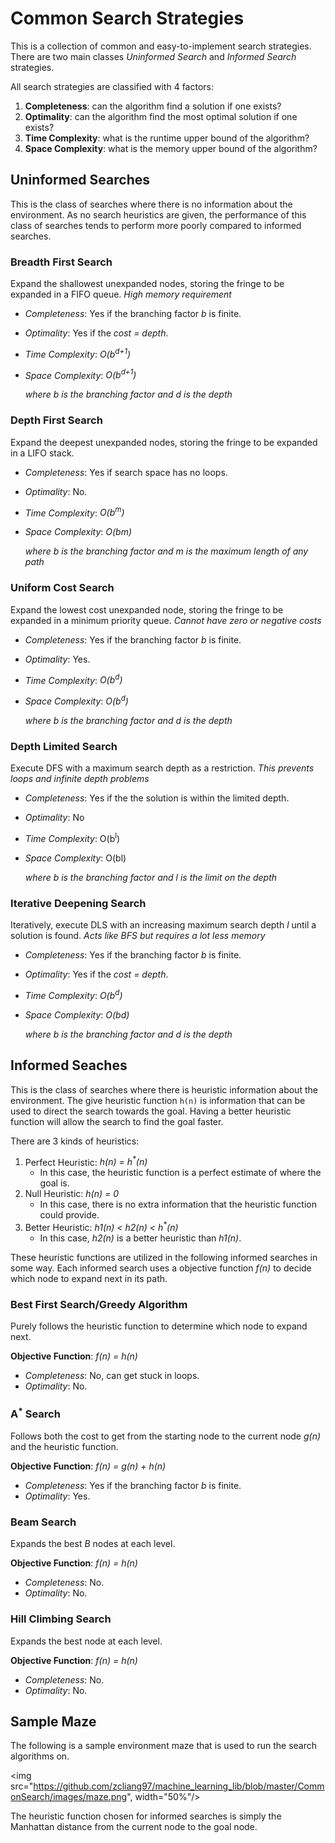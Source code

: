 # Common Search Strategies

This is a collection of common and easy-to-implement search strategies. There are two main classes _Uninformed Search_ and _Informed Search_ strategies.

All search strategies are classified with 4 factors:
1. __Completeness__: can the algorithm find a solution if one exists?
2. __Optimality__: can the algorithm find the most optimal solution if one exists?
3. __Time Complexity__: what is the runtime upper bound of the algorithm?
4. __Space Complexity__: what is the memory upper bound of the algorithm?

## Uninformed Searches

This is the class of searches where there is no information about the environment. As no search heuristics are given, the performance of this class of searches tends to perform more poorly compared to informed searches.

### Breadth First Search

Expand the shallowest unexpanded nodes, storing the fringe to be expanded in a FIFO queue.
   _High memory requirement_

* _Completeness_: Yes if the branching factor _b_ is finite.
* _Optimality_: Yes if the _cost = depth_.
* _Time Complexity_: _O(b<sup>d+1</sup>)_
* _Space Complexity_: _O(b<sup>d+1</sup>)_

   _where b is the branching factor and d is the depth_

### Depth First Search

Expand the deepest unexpanded nodes, storing the fringe to be expanded in a LIFO stack.

* _Completeness_: Yes if search space has no loops.
* _Optimality_: No.
* _Time Complexity_: _O(b<sup>m</sup>)_
* _Space Complexity_: _O(bm)_

   _where b is the branching factor and m is the maximum length of any path_

### Uniform Cost Search

Expand the lowest cost unexpanded node, storing the fringe to be expanded in a minimum priority queue.
   _Cannot have zero or negative costs_

* _Completeness_: Yes if the branching factor _b_ is finite.
* _Optimality_: Yes.
* _Time Complexity_: _O(b<sup>d</sup>)_
* _Space Complexity_: _O(b<sup>d</sup>)_

   _where b is the branching factor and d is the depth_

### Depth Limited Search

Execute DFS with a maximum search depth as a restriction.
   _This prevents loops and infinite depth problems_

* _Completeness_: Yes if the the solution is within the limited depth.
* _Optimality_: No
* _Time Complexity_: O(b<sup>l</sup>)
* _Space Complexity_: O(bl)

   _where b is the branching factor and l is the limit on the depth_

### Iterative Deepening Search

Iteratively, execute DLS with an increasing maximum search depth _l_ until a solution is found.
   _Acts like BFS but requires a lot less memory_

* _Completeness_: Yes if the branching factor _b_ is finite.
* _Optimality_: Yes if the _cost = depth_.
* _Time Complexity_: _O(b<sup>d</sup>)_
* _Space Complexity_: _O(bd)_

   _where b is the branching factor and d is the depth_

## Informed Seaches

This is the class of searches where there is heuristic information about the environment. The give heuristic function `h(n)` is information that can be used to direct the search towards the goal. Having a better heuristic function will allow the search to find the goal faster.

There are 3 kinds of heuristics:
1. Perfect Heuristic: _h(n) = h<sup>*</sup>(n)_
   * In this case, the heuristic function is a perfect estimate of where the goal is.
2. Null Heuristic: _h(n) = 0_
   * In this case, there is no extra information that the heuristic function could provide.
3. Better Heuristic: _h1(n) < h2(n) < h<sup>*</sup>(n)_ 
   * In this case, _h2(n)_ is a better heuristic than _h1(n)_.

These heuristic functions are utilized in the following informed searches in some way. Each informed search uses a objective function _f(n)_ to decide which node to expand next in its path.

### Best First Search/Greedy Algorithm

Purely follows the heuristic function to determine which node to expand next.

__Objective Function__: _f(n) = h(n)_

* _Completeness_: No, can get stuck in loops.
* _Optimality_: No.

### A<sup>*</sup> Search

Follows both the cost to get from the starting node to the current node _g(n)_ and the heuristic function.

__Objective Function__: _f(n) = g(n) + h(n)_

* _Completeness_: Yes if the branching factor _b_ is finite.
* _Optimality_: Yes.

### Beam Search

Expands the best _B_ nodes at each level.

__Objective Function__: _f(n) = h(n)_

* _Completeness_: No.
* _Optimality_: No.

### Hill Climbing Search

Expands the best node at each level.

__Objective Function__: _f(n) = h(n)_

* _Completeness_: No.
* _Optimality_: No.

## Sample Maze

The following is a sample environment maze that is used to run the search algorithms on.

<img src="https://github.com/zcliang97/machine_learning_lib/blob/master/CommonSearch/images/maze.png", width="50%"/>

The heuristic function chosen for informed searches is simply the Manhattan distance from the current node to the goal node.